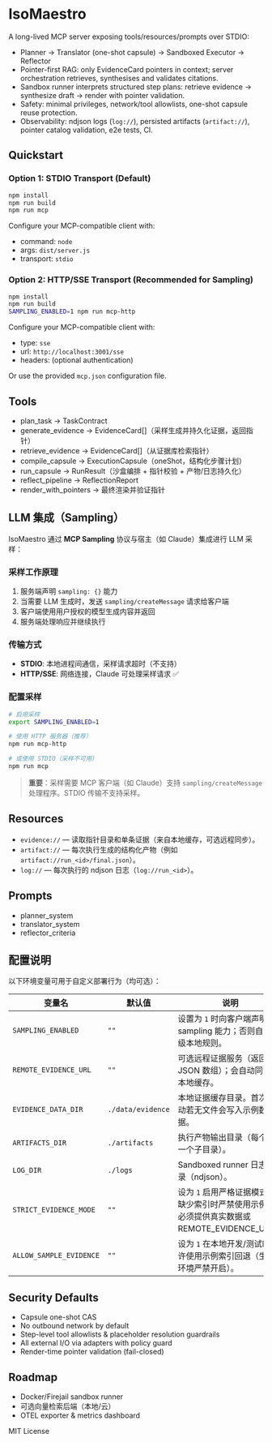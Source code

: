 # IsoMaestro

A long-lived MCP server exposing tools/resources/prompts over STDIO:
- Planner → Translator (one-shot capsule) → Sandboxed Executor → Reflector
- Pointer-first RAG: only EvidenceCard pointers in context; server orchestration retrieves, synthesises and validates citations.
- Sandbox runner interprets structured step plans: retrieve evidence → synthesize draft → render with pointer validation.
- Safety: minimal privileges, network/tool allowlists, one-shot capsule reuse protection.
- Observability: ndjson logs (`log://`), persisted artifacts (`artifact://`), pointer catalog validation, e2e tests, CI.

## Quickstart

### Option 1: STDIO Transport (Default)
```bash
npm install
npm run build
npm run mcp
```

Configure your MCP-compatible client with:
- command: `node`
- args: `dist/server.js`
- transport: `stdio`

### Option 2: HTTP/SSE Transport (Recommended for Sampling)
```bash
npm install
npm run build
SAMPLING_ENABLED=1 npm run mcp-http
```

Configure your MCP-compatible client with:
- type: `sse`
- url: `http://localhost:3001/sse`
- headers: (optional authentication)

Or use the provided `mcp.json` configuration file.

## Tools

* plan_task → TaskContract
* generate_evidence → EvidenceCard[]（采样生成并持久化证据，返回指针）
* retrieve_evidence → EvidenceCard[]（从证据库检索指针）
* compile_capsule → ExecutionCapsule（oneShot，结构化步骤计划）
* run_capsule → RunResult（沙盒编排 + 指针校验 + 产物/日志持久化）
* reflect_pipeline → ReflectionReport
* render_with_pointers → 最终渲染并验证指针

## LLM 集成（Sampling）

IsoMaestro 通过 **MCP Sampling** 协议与宿主（如 Claude）集成进行 LLM 采样：

### 采样工作原理
1. 服务端声明 `sampling: {}` 能力
2. 当需要 LLM 生成时，发送 `sampling/createMessage` 请求给客户端
3. 客户端使用用户授权的模型生成内容并返回
4. 服务端处理响应并继续执行

### 传输方式
- **STDIO**: 本地进程间通信，采样请求超时（不支持）
- **HTTP/SSE**: 网络连接，Claude 可处理采样请求 ✅

### 配置采样
```bash
# 启用采样
export SAMPLING_ENABLED=1

# 使用 HTTP 服务器（推荐）
npm run mcp-http

# 或使用 STDIO（采样不可用）
npm run mcp
```

> **重要**：采样需要 MCP 客户端（如 Claude）支持 `sampling/createMessage` 处理程序。STDIO 传输不支持采样。

## Resources

* `evidence://` — 读取指针目录和单条证据（来自本地缓存，可选远程同步）。
* `artifact://` — 每次执行生成的结构化产物（例如 `artifact://run_<id>/final.json`）。
* `log://` — 每次执行的 ndjson 日志（`log://run_<id>`）。

## Prompts

* planner_system
* translator_system
* reflector_criteria

## 配置说明

以下环境变量可用于自定义部署行为（均可选）：

| 变量名 | 默认值 | 说明 |
|--------|--------|------|
| `SAMPLING_ENABLED` | `""` | 设置为 `1` 时向客户端声明 sampling 能力；否则自动降级本地规则。 |
| `REMOTE_EVIDENCE_URL` | `""` | 可选远程证据服务（返回 JSON 数组）；会自动同步到本地缓存。 |
| `EVIDENCE_DATA_DIR` | `./data/evidence` | 本地证据缓存目录。首次启动若无文件会写入示例数据。 |
| `ARTIFACTS_DIR` | `./artifacts` | 执行产物输出目录（每个 run 一个子目录）。 |
| `LOG_DIR` | `./logs` | Sandboxed runner 日志目录（ndjson）。 |
| `STRICT_EVIDENCE_MODE` | `""` | 设为 `1` 启用严格证据模式：缺少索引时严禁使用示例，必须提供真实数据或 REMOTE_EVIDENCE_URL。 |
| `ALLOW_SAMPLE_EVIDENCE` | `""` | 设为 `1` 在本地开发/测试时允许使用示例索引回退（生产环境严禁开启）。 |

## Security Defaults

* Capsule one-shot CAS
* No outbound network by default
* Step-level tool allowlists & placeholder resolution guardrails
* All external I/O via adapters with policy guard
* Render-time pointer validation (fail-closed)

## Roadmap

* Docker/Firejail sandbox runner
* 可选向量检索后端（本地/云）
* OTEL exporter & metrics dashboard

MIT License
